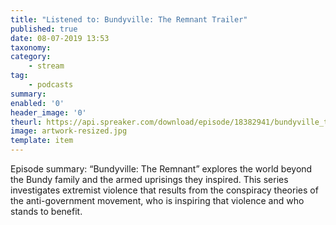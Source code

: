 ```yaml
---
title: "Listened to: Bundyville: The Remnant Trailer"
published: true
date: 08-07-2019 13:53
taxonomy:
category:
	- stream
tag:
	- podcasts
summary:
enabled: '0'
header_image: '0'
theurl: https://api.spreaker.com/download/episode/18382941/bundyville_the_remnant_trailer.mp3
image: artwork-resized.jpg
template: item
---
```

 
Episode summary: “Bundyville: The Remnant” explores the world beyond the Bundy family and the armed uprisings they inspired. This series investigates extremist violence that results from the conspiracy theories of the anti-government movement, who is inspiring that violence and who stands to benefit.
